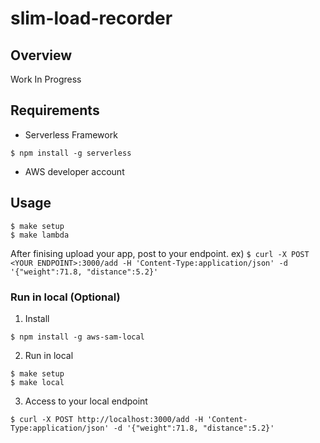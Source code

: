 # slim-load-recorder

## Overview
Work In Progress

## Requirements
* Serverless Framework

`$ npm install -g serverless`
* AWS developer account

## Usage

```
$ make setup
$ make lambda
```
After finising upload your app, post to your endpoint.
ex)
`$ curl -X POST <YOUR ENDPOINT>:3000/add -H 'Content-Type:application/json' -d '{"weight":71.8, "distance":5.2}'`

### Run in local (Optional)
1. Install

`$ npm install -g aws-sam-local`

2. Run in local
```
$ make setup
$ make local
```

3. Access to your local endpoint

`$ curl -X POST http://localhost:3000/add -H 'Content-Type:application/json' -d '{"weight":71.8, "distance":5.2}' `
